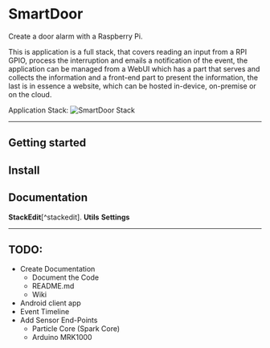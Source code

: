 # SmartDoor


Create a door alarm with a Raspberry Pi.

This is application is a full stack, that covers reading an input from a RPI GPIO, process the interruption and emails a notification of the event, the application can be managed from a WebUI which has a part that serves and collects the information and a front-end part to present the information, the last is in essence a website, which can be hosted in-device, on-premise or on the cloud.

Application Stack:
![SmartDoor Stack](https://lh3.googleusercontent.com/-4e-6XIQL06E/V5QkI47FaqI/AAAAAAAAN_w/Ubrj8HrCdQsWOfeD8LDXX1mkA8e3PltogCLcB/s0/stack.png "SmartDoor stack")


-----------------------------------------------------------




Getting started
-----------------------------------------------------------

Install
-----------------------------------------------------------

Documentation
-----------------------------------------------------------

 **StackEdit**[^stackedit].  **Utils**  <i class="icon-cog"></i> **Settings**

-----------------------------------------------------------
TODO:
-----------------------------------------------------------
 - Create Documentation
	 - Document the Code
	 - README.md
	 - Wiki
 - Android client app
 - Event Timeline
 - Add Sensor End-Points
	 - Particle Core (Spark Core)
	 - Arduino MRK1000
